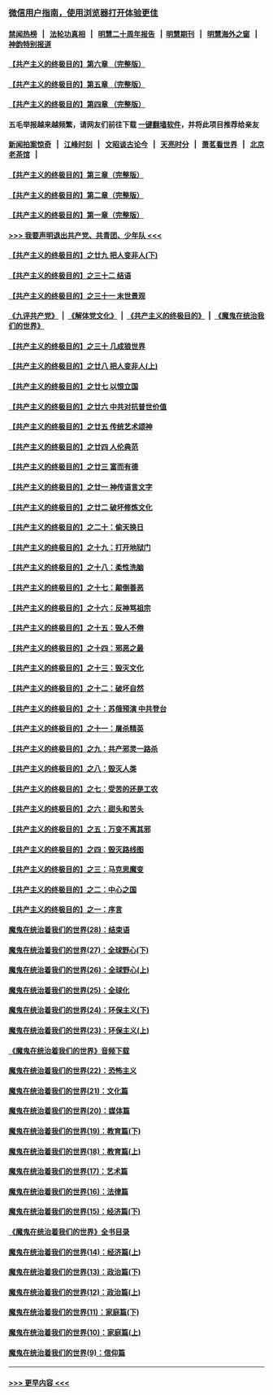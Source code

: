 ### [微信用户指南，使用浏览器打开体验更佳](https://github.com/gfw-breaker/banned-news1/blob/master/indexes/wechat-guide.md?t=0)
#### [禁闻热榜](热点新闻.md?t=0)  &nbsp;&nbsp;|&nbsp;&nbsp; [法轮功真相](https://github.com/gfw-breaker/truth/blob/master/README.md?t=0) &nbsp;&nbsp;|&nbsp;&nbsp; [明慧二十周年报告](https://github.com/gfw-breaker/mh-reports/blob/master/README.md?t=0) &nbsp;&nbsp;|&nbsp;&nbsp;[明慧期刊](https://github.com/gfw-breaker/mh-qikan) &nbsp;&nbsp;|&nbsp;&nbsp; [明慧海外之窗](https://github.com/gfw-breaker/mh-news/blob/master/README.md?t=0) &nbsp;&nbsp;|&nbsp;&nbsp; [神韵特别报道](https://github.com/gfw-breaker/mh-news/blob/master/shenyun.md?t=0)
#### [【共产主义的终极目的】第六章 （完整版）](../pages/nsc422/n11428913.md?t=02040002) 
#### [【共产主义的终极目的】第五章 （完整版）](../pages/nsc422/n11428912.md?t=02040002) 
#### [【共产主义的终极目的】第四章 （完整版）](../pages/nsc422/n11428907.md?t=02040002) 
#### 五毛举报越来越频繁，请网友们前往下载 [一键翻墙软件](https://github.com/gfw-breaker/ssr-accounts)，并将此项目推荐给亲友
#### [新闻拍案惊奇](https://github.com/gfw-breaker/banned-news1/blob/master/pages/link4.md) &nbsp;&nbsp;|&nbsp;&nbsp; [江峰时刻](https://github.com/gfw-breaker/banned-news1/blob/master/pages/link4.md) &nbsp;&nbsp;|&nbsp;&nbsp; [文昭谈古论今](https://github.com/gfw-breaker/banned-news1/blob/master/pages/link4.md) &nbsp;&nbsp;|&nbsp;&nbsp; [天亮时分](https://github.com/gfw-breaker/banned-news1/blob/master/pages/link4.md) &nbsp;&nbsp;|&nbsp;&nbsp; [萧茗看世界](https://github.com/gfw-breaker/banned-news1/blob/master/pages/link4.md) &nbsp;&nbsp;|&nbsp;&nbsp; [北京老茶馆](https://github.com/gfw-breaker/banned-news1/blob/master/pages/link4.md) &nbsp;&nbsp;|&nbsp;&nbsp; 
#### [【共产主义的终极目的】第三章（完整版）](../pages/nsc422/n11428848.md?t=02040002) 
#### [【共产主义的终极目的】第二章（完整版）](../pages/nsc422/n11428831.md?t=02040002) 
#### [【共产主义的终极目的】第一章（完整版）](../pages/nsc422/n11417651.md?t=02040002) 
#### [>>> 我要声明退出共产党、共青团、少年队 <<<](https://github.com/begood0513/goodnews/blob/master/quit/letter.md) 
#### [【共产主义的终极目的】之廿九 把人变非人(下)](../pages/nsc422/n11344140.md?t=02040002) 
#### [【共产主义的终极目的】之三十二 结语](../pages/nsc422/n11360535.md?t=02040002) 
#### [【共产主义的终极目的】之三十一 末世景观](../pages/nsc422/n11351129.md?t=02040002) 
#### [《九评共产党》](https://github.com/begood0513/9ping.md/blob/master/README.md) &nbsp;|&nbsp; [《解体党文化》](../../../../jtdwh.md/blob/master/README.md)  &nbsp;|&nbsp; [《共产主义的终极目的》](../../../../gczydzjmd.md/blob/master/README.md) &nbsp;|&nbsp; [《魔鬼在统治我们的世界》](../../../../mgztzwmdsj.md/blob/master/README.md) 
#### [【共产主义的终极目的】之三十 几成狼世界](../pages/nsc422/n11348280.md?t=02040002) 
#### [【共产主义的终极目的】之廿八 把人变非人(上)](../pages/nsc422/n11340492.md?t=02040002) 
#### [【共产主义的终极目的】之廿七 以恨立国](../pages/nsc422/n11336944.md?t=02040002) 
#### [【共产主义的终极目的】之廿六 中共对抗普世价值](../pages/nsc422/n11324785.md?t=02040002) 
#### [【共产主义的终极目的】之廿五 传统艺术颂神](../pages/nsc422/n11296396.md?t=02040002) 
#### [【共产主义的终极目的】之廿四 人伦典范](../pages/nsc422/n11296397.md?t=02040002) 
#### [【共产主义的终极目的】之廿三 富而有德](../pages/nsc422/n11283598.md?t=02040002) 
#### [【共产主义的终极目的】之廿一 神传语言文字](../pages/nsc422/n11263265.md?t=02040002) 
#### [【共产主义的终极目的】之廿二 破坏修炼文化](../pages/nsc422/n11245728.md?t=02040002) 
#### [【共产主义的终极目的】之二十：偷天换日](../pages/nsc422/n11238846.md?t=02040002) 
#### [【共产主义的终极目的】之十九：打开地狱门](../pages/nsc422/n11206376.md?t=02040002) 
#### [【共产主义的终极目的】之十八：柔性洗脑](../pages/nsc422/n11199994.md?t=02040002) 
#### [【共产主义的终极目的】之十七：颠倒善恶](../pages/nsc422/n11179782.md?t=02040002) 
#### [【共产主义的终极目的】之十六：反神骂祖宗](../pages/nsc422/n11166798.md?t=02040002) 
#### [【共产主义的终极目的】之十五：毁人不倦](../pages/nsc422/n11166792.md?t=02040002) 
#### [【共产主义的终极目的】之十四：邪恶之最](../pages/nsc422/n11150249.md?t=02040002) 
#### [【共产主义的终极目的】之十三：毁灭文化](../pages/nsc422/n11135227.md?t=02040002) 
#### [【共产主义的终极目的】之十二：破坏自然](../pages/nsc422/n11135214.md?t=02040002) 
#### [【共产主义的终极目的】之十：苏俄预演 中共登台](../pages/nsc422/n11118424.md?t=02040002) 
#### [【共产主义的终极目的】之十一：屠杀精英](../pages/nsc422/n11118442.md?t=02040002) 
#### [【共产主义的终极目的】之九：共产邪灵一路杀](../pages/nsc422/n11114139.md?t=02040002) 
#### [【共产主义的终极目的】之八：毁灭人类](../pages/nsc422/n11108503.md?t=02040002) 
#### [【共产主义的终极目的】之七：受苦的还是工农](../pages/nsc422/n11101809.md?t=02040002) 
#### [【共产主义的终极目的】之六：甜头和苦头](../pages/nsc422/n11096971.md?t=02040002) 
#### [【共产主义的终极目的】之五：万变不离其邪](../pages/nsc422/n11091285.md?t=02040002) 
#### [【共产主义的终极目的】之四：毁灭路线图](../pages/nsc422/n11086284.md?t=02040002) 
#### [【共产主义的终极目的】之三：马克思魔变](../pages/nsc422/n11061941.md?t=02040002) 
#### [【共产主义的终极目的】之二：中心之国](../pages/nsc422/n11047728.md?t=02040002) 
#### [【共产主义的终极目的】之一：序言](../pages/nsc422/n11086077.md?t=02040002) 
#### [魔鬼在统治着我们的世界(28)：结束语](../pages/nsc422/n10936246.md?t=02040002) 
#### [魔鬼在统治着我们的世界(27)：全球野心(下)](../pages/nsc422/n10928319.md?t=02040002) 
#### [魔鬼在统治着我们的世界(26)：全球野心(上)](../pages/nsc422/n10900318.md?t=02040002) 
#### [魔鬼在统治着我们的世界(25)：全球化](../pages/nsc422/n10788205.md?t=02040002) 
#### [魔鬼在统治着我们的世界(24)：环保主义(下)](../pages/nsc422/n10695307.md?t=02040002) 
#### [魔鬼在统治着我们的世界(23)：环保主义(上)](../pages/nsc422/n10688613.md?t=02040002) 
#### [《魔鬼在统治着我们的世界》音频下载](../pages/nsc422/n10635553.md?t=02040002) 
#### [魔鬼在统治着我们的世界(22)：恐怖主义](../pages/nsc422/n10614727.md?t=02040002) 
#### [魔鬼在统治着我们的世界(21)：文化篇](../pages/nsc422/n10597706.md?t=02040002) 
#### [魔鬼在统治着我们的世界(20)：媒体篇](../pages/nsc422/n10586579.md?t=02040002) 
#### [魔鬼在统治着我们的世界(19)：教育篇(下)](../pages/nsc422/n10564808.md?t=02040002) 
#### [魔鬼在统治着我们的世界(18)：教育篇(上)](../pages/nsc422/n10526970.md?t=02040002) 
#### [魔鬼在统治着我们的世界(17)：艺术篇](../pages/nsc422/n10499093.md?t=02040002) 
#### [魔鬼在统治着我们的世界(16)：法律篇](../pages/nsc422/n10485969.md?t=02040002) 
#### [魔鬼在统治着我们的世界(15)：经济篇(下)](../pages/nsc422/n10469975.md?t=02040002) 
#### [《魔鬼在统治着我们的世界》全书目录](../pages/nsc422/n10464261.md?t=02040002) 
#### [魔鬼在统治着我们的世界(14)：经济篇(上)](../pages/nsc422/n10457370.md?t=02040002) 
#### [魔鬼在统治着我们的世界(13)：政治篇(下)](../pages/nsc422/n10448270.md?t=02040002) 
#### [魔鬼在统治着我们的世界(12)：政治篇(上)](../pages/nsc422/n10444576.md?t=02040002) 
#### [魔鬼在统治着我们的世界(11)：家庭篇(下)](../pages/nsc422/n10440961.md?t=02040002) 
#### [魔鬼在统治着我们的世界(10)：家庭篇(上)](../pages/nsc422/n10435448.md?t=02040002) 
#### [魔鬼在统治着我们的世界(9)：信仰篇](../pages/nsc422/n10432159.md?t=02040002) 

----
#### [ >>> 更早内容 <<< ](../indexes/nsc422-earlier.md)
